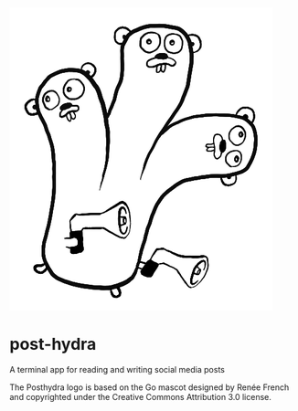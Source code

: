 ![behold the gophydra](https://raw.githubusercontent.com/hitjim/posthydra/master/gophydra_lines.png)

# post-hydra
A terminal app for reading and writing social media posts 

The Posthydra logo is based on the Go mascot designed by Renée French and copyrighted under the Creative Commons Attribution 3.0 license.
